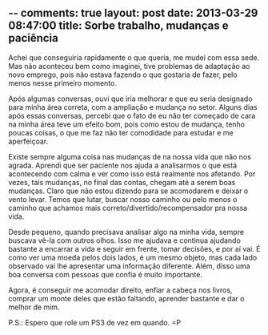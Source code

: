 --
comments: true
layout: post
date: 2013-03-29 08:47:00
title: Sorbe trabalho, mudanças e paciência
--

Achei que conseguiria rapidamente o que queria, me mudei com essa sede. Mas não aconteceu bem como imaginei, tive problemas de adaptação ao novo emprego, pois não estava fazendo o que gostaria de fazer, pelo menos nesse primeiro momento.

Após algumas conversas, ouvi que iria melhorar e que eu seria designado para minha área correta, com a ampliação e mudança no setor. Alguns dias após essas conversas, percebi que o fato de eu não ter começado de cara na minha área teve um efeito bom, pois como estou de mudança, tenho poucas coisas, o que me faz não ter comodidade para estudar e me aperfeiçoar.

Existe sempre alguma coisa nas mudanças de na nossa vida que não nos agrada. Aprendi que ser paciente nos ajuda a analisarmos o que está acontecendo com calma e ver como isso está realmente nos afetando. Por vezes, tais mudanças, no final das contas, chegam até a serem boas mudanças. Claro que não estou dizendo para se acomodarem e deixar o vento levar. Temos que lutar, buscar nosso caminho ou pelo menos o caminho que achamos mais correto/divertido/recompensador pra nossa vida.

Desde pequeno, quando precisava analisar algo na minha vida, sempre buscava vê-la com outros olhos. Isso me ajudava e continua ajudando bastante a encarrar a vida e seguir em frente, tomar decisões, e por aí vai. É como ver uma moeda pelos dois lados, é um mesmo objeto, mas cada lado observado vai lhe apresentar uma informação diferente. Além, disso uma boa conversa com pessoas que confia é muito importante.

Agora, é conseguir me acomodar direito, enfiar a cabeça nos livros, comprar um monte deles que estão faltando, aprender bastante e dar o melhor de mim.

P.S.: Espero que role um PS3 de vez em quando. =P